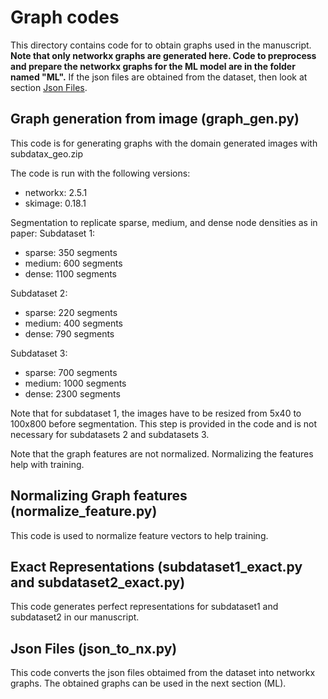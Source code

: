 # Graph codes

This directory contains code for to obtain graphs used in the manuscript. **Note that only networkx graphs are generated here. Code to preprocess and prepare the networkx graphs for the ML model are in the folder named "ML".** If the json files are obtained from the dataset, then look at section [Json Files](#Json-Files-(json_to_nx.py)). 

## Graph generation from image (graph_gen.py)

This code is for generating graphs with the domain generated images with subdatax_geo.zip

The code is run with the following versions:

* networkx: 2.5.1
* skimage: 0.18.1

Segmentation to replicate sparse, medium, and dense node densities as in paper:
 Subdataset 1:
 * sparse: 350 segments
 * medium: 600 segments
 * dense: 1100 segments

 Subdataset 2:
 * sparse: 220 segments
 * medium: 400 segments
 * dense: 790 segments

 Subdataset 3:
 * sparse: 700 segments
 * medium: 1000 segments
 * dense: 2300 segments

Note that for subdataset 1, the images have to be resized from 5x40 to 100x800 before segmentation. This step is provided in the code and is not necessary for subdatasets 2 and subdatasets 3.

Note that the graph features are not normalized. Normalizing the features help with training.

## Normalizing Graph features (normalize_feature.py)
This code is used to normalize feature vectors to help training.
 
## Exact Representations (subdataset1_exact.py and subdataset2_exact.py)
This code generates perfect representations for subdataset1 and subdataset2 in our manuscript. 

## Json Files (json_to_nx.py)
This code converts the json files obtaimed from the dataset into networkx graphs. The obtained graphs can be used in the next section (ML).
 

